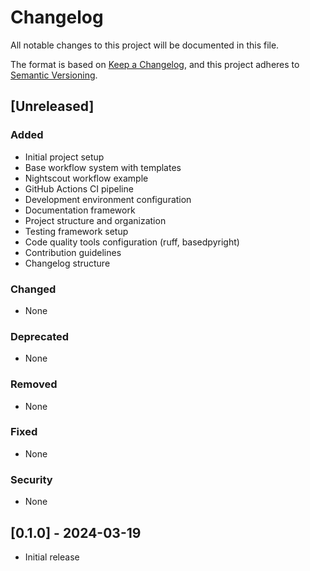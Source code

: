# Changelog

All notable changes to this project will be documented in this file.

The format is based on [Keep a Changelog](https://keepachangelog.com/en/1.0.0/),
and this project adheres to [Semantic Versioning](https://semver.org/spec/v2.0.0.html).

## [Unreleased]

### Added

- Initial project setup
- Base workflow system with templates
- Nightscout workflow example
- GitHub Actions CI pipeline
- Development environment configuration
- Documentation framework
- Project structure and organization
- Testing framework setup
- Code quality tools configuration (ruff, basedpyright)
- Contribution guidelines
- Changelog structure

### Changed

- None

### Deprecated

- None

### Removed

- None

### Fixed

- None

### Security

- None

## [0.1.0] - 2024-03-19

- Initial release

